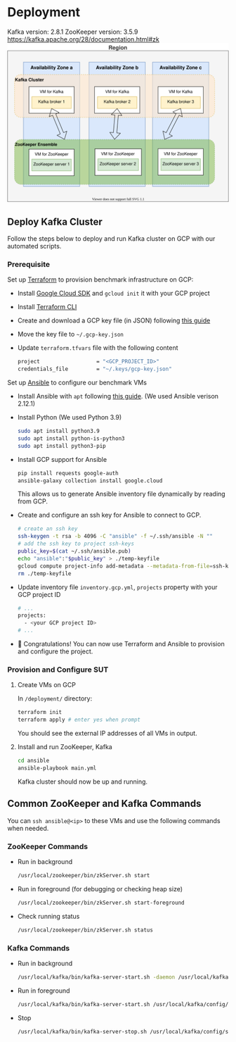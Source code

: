# Deployment

Kafka version: 2.8.1
ZooKeeper version: 3.5.9
https://kafka.apache.org/28/documentation.html#zk
![Deploy Kafka on GCP](../diagrams/deploy-kafka-on-gcp.drawio.svg)

## Deploy Kafka Cluster

Follow the steps below to deploy and run Kafka cluster on GCP with our automated scripts.

### Prerequisite

Set up [Terraform](https://www.terraform.io/) to provision benchmark infrastructure on GCP:

- Install [Google Cloud SDK](https://cloud.google.com/sdk/docs/install) and `gcloud init` it with your GCP project

- Install [Terraform CLI](https://learn.hashicorp.com/tutorials/terraform/install-cli?in=terraform/gcp-get-started)

- Create and download a GCP key file (in JSON) following [this guide](https://learn.hashicorp.com/tutorials/terraform/google-cloud-platform-build?in=terraform/gcp-get-started)

- Move the key file to `~/.gcp-key.json`

- Update `terraform.tfvars` file with the following content
  ```bash
  project                  = "<GCP_PROJECT_ID>"
  credentials_file         = "~/.keys/gcp-key.json"
  ```

Set up [Ansible](https://www.ansible.com/) to configure our benchmark VMs

- Install Ansible with `apt` following [this guide](https://docs.ansible.com/ansible/latest/installation_guide/intro_installation.html#installing-ansible-on-specific-operating-systems). (We used Ansible verison 2.12.1)

- Install Python (We used Python 3.9)

  ```bash
  sudo apt install python3.9
  sudo apt install python-is-python3
  sudo apt install python3-pip
  ```

- Install GCP support for Ansible

  ```bash
  pip install requests google-auth
  ansible-galaxy collection install google.cloud
  ```

  This allows us to generate Ansible inventory file dynamically by reading from GCP.

- Create and configure an ssh key for Ansible to connect to GCP.

  ```bash
  # create an ssh key
  ssh-keygen -t rsa -b 4096 -C "ansible" -f ~/.ssh/ansible -N ""
  # add the ssh key to project ssh-keys
  public_key=$(cat ~/.ssh/ansible.pub)
  echo "ansible":"$public_key" > ./temp-keyfile
  gcloud compute project-info add-metadata --metadata-from-file=ssh-keys=./temp-keyfile
  rm ./temp-keyfile
  ```

- Update inventory file `inventory.gcp.yml`, `projects` property with your GCP project ID

  ```bash
  # ...
  projects:
    - <your GCP project ID>
  # ...
  ```

- :tada: Congratulations! You can now use Terraform and Ansible to provision and configure the project.

### Provision and Configure SUT

1. Create VMs on GCP

   In `/deployment/` directory:

   ```bash
   terraform init
   terraform apply # enter yes when prompt
   ```

   You should see the external IP addresses of all VMs in output.

2. Install and run ZooKeeper, Kafka

   ```bash
   cd ansible
   ansible-playbook main.yml
   ```

   Kafka cluster should now be up and running.

## Common ZooKeeper and Kafka Commands

You can `ssh ansible@<ip>` to these VMs and use the following commands when needed.

### ZooKeeper Commands

- Run in background

  ```bash
  /usr/local/zookeeper/bin/zkServer.sh start
  ```

- Run in foreground (for debugging or checking heap size)

  ```bash
  /usr/local/zookeeper/bin/zkServer.sh start-foreground
  ```

- Check running status

  ```bash
  /usr/local/zookeeper/bin/zkServer.sh status
  ```

### Kafka Commands

- Run in background

  ```bash
  /usr/local/kafka/bin/kafka-server-start.sh -daemon /usr/local/kafka/config/server.properties
  ```

- Run in foreground

  ```bash
  /usr/local/kafka/bin/kafka-server-start.sh /usr/local/kafka/config/server.properties
  ```

- Stop

  ```bash
  /usr/local/kafka/bin/kafka-server-stop.sh /usr/local/kafka/config/server.properties
  ```
